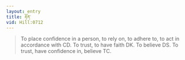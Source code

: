 ```yaml
---
layout: entry
title: རྟོན་
vid: Hill:0712
---
```

> To place confidence in a person, to rely on, to adhere to, to act in accordance with CD\. To trust, to have faith DK\. To believe DS\. To trust, have confidence in, believe TC\.


